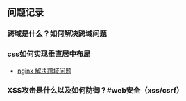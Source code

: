 ## 问题记录

### 跨域是什么？如何解决跨域问题
### css如何实现垂直居中布局

- [nginx 解决跨域问题](https://blog.csdn.net/qi341500/article/details/129042515)


### XSS攻击是什么以及如何防御？#web安全（xss/csrf）